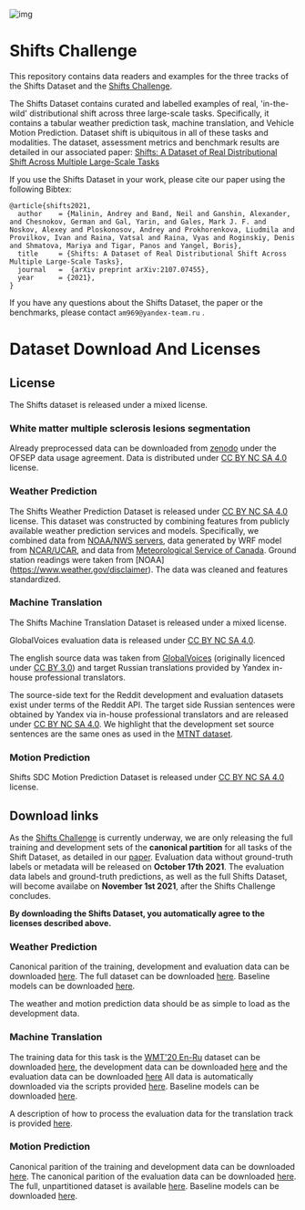 ![img](https://github.com/yandex-research/uncertainty-challenge/blob/main/Logoshifts_full_white.png)

# Shifts Challenge

This repository contains data readers and examples for the three tracks of the Shifts Dataset and the [Shifts Challenge](https://research.yandex.com/shifts). 

The Shifts Dataset contains curated and labelled examples of real, 'in-the-wild' distributional shift across three large-scale tasks. Specifically, it contains a tabular weather prediction task, machine translation, and Vehicle Motion Prediction. Dataset shift is ubiquitous in all of these tasks and modalities. The dataset,  assessment metrics and benchmark results are detailed in our associated paper: [Shifts: A Dataset of Real Distributional Shift Across Multiple Large-Scale Tasks](https://arxiv.org/pdf/2107.07455.pdf)

If you use the Shifts Dataset in your work, please cite our paper using the following Bibtex:
```
@article{shifts2021,
  author    = {Malinin, Andrey and Band, Neil and Ganshin, Alexander, and Chesnokov, German and Gal, Yarin, and Gales, Mark J. F. and Noskov, Alexey and Ploskonosov, Andrey and Prokhorenkova, Liudmila and Provilkov, Ivan and Raina, Vatsal and Raina, Vyas and Roginskiy, Denis and Shmatova, Mariya and Tigar, Panos and Yangel, Boris},
  title     = {Shifts: A Dataset of Real Distributional Shift Across Multiple Large-Scale Tasks},
  journal   =  {arXiv preprint arXiv:2107.07455},
  year      = {2021},
}
```
If you have any questions about the Shifts Dataset, the paper or the benchmarks, please contact `am969@yandex-team.ru` . 



# Dataset Download And Licenses

## License
The Shifts dataset is released under a mixed license.

### White matter multiple sclerosis lesions segmentation

Already preprocessed data can be downloaded from [zenodo](https://zenodo.org/record/7051658) under the OFSEP data usage agreement. Data is distributed under [CC BY NC SA 4.0](https://creativecommons.org/licenses/by-nc-sa/4.0/legalcode) license.

### Weather Prediction

The Shifts Weather Prediction Dataset  is released under [CC BY NC SA 4.0](https://creativecommons.org/licenses/by-nc-sa/4.0/legalcode) license. This dataset was constructed by combining features from publicly available weather prediction services and models. Specifically, we combined data from [NOAA/NWS servers](https://www.weather.gov/disclaimer), data generated by WRF model from [NCAR/UCAR](https://github.com/wrf-model/WRF/blob/master/LICENSE.txt),  and data from [Meteorological Service of Canada](https://www.canada.ca/en/transparency/terms.html).  Ground station readings were taken from [NOAA] (https://www.weather.gov/disclaimer). The data was cleaned and features standardized. 

### Machine Translation
  
The Shifts Machine Translation Dataset is released under a mixed license.
  
GlobalVoices evaluation data is released under [CC BY NC SA 4.0](https://creativecommons.org/licenses/by-nc-sa/4.0/legalcode). 
  
The english source data was taken from [GlobalVoices]( https://globalvoices.org) (originally licenced under [CC BY 3.0](https://creativecommons.org/licenses/by/3.0/legalcode)) and target Russian translations provided by Yandex in-house professional translators.
  
The source-side text for the Reddit development and evaluation datasets exist under terms of the Reddit API. The target side Russian sentences were obtained by Yandex via in-house professional translators and are released under [CC BY NC SA 4.0](https://creativecommons.org/licenses/by-nc-sa/4.0/legalcode). We highlight that the development set source sentences are the same ones as used in the [MTNT dataset](http://www.cs.cmu.edu/~pmichel1/mtnt/).

### Motion Prediction
  
Shifts SDC Motion Prediction Dataset is released under [CC BY NC SA 4.0](https://creativecommons.org/licenses/by-nc-sa/4.0/legalcode) license.

## Download links

As the [Shifts Challenge](https://research.yandex.com/shifts) is currently underway, we are only releasing the full training and development sets of the **canonical partition** for all tasks of the Shift Dataset, as detailed in our [paper](https://arxiv.org/pdf/2107.07455.pdf). Evaluation data without ground-truth labels or metadata will be released on **October 17th 2021**. The evaluation data labels and ground-truth predictions, as well as the full Shifts Dataset, will become availabe on **November 1st 2021**, after the Shifts Challenge concludes.

**By downloading the Shifts Dataset, you automatically agree to the licenses described above.**

### Weather Prediction

Canonical parition of the training, development and evaluation data can be downloaded [here](https://storage.yandexcloud.net/yandex-research/shifts/weather/canonical-partitioned-dataset.tar). The full dataset can be downloaded [here](https://storage.yandexcloud.net/yandex-research/shifts/weather/full-dataset.tar).  Baseline models can be downloaded [here](https://storage.yandexcloud.net/yandex-research/shifts/weather/baseline-models.tar).

The weather and motion prediction data should be as simple to load as the development data. 

### Machine Translation

The training data for this task is the [WMT'20 En-Ru](http://www.statmt.org/wmt20/translation-task.html) dataset can be downloaded [here](https://storage.yandexcloud.net/yandex-research/shifts/translation/train-data.tar), the development data can be downloaded [here](https://storage.yandexcloud.net/yandex-research/shifts/translation/dev-data.tar) and the evaluation data can be downloaded [here](https://storage.yandexcloud.net/yandex-research/shifts/translation/eval-data.tar) All data is automatically downloaded via the scripts provided [here](https://github.com/yandex-research/shifts/tree/main/translation). Baseline models can be downloaded [here](https://storage.yandexcloud.net/yandex-research/shifts/translation/baseline-models.tar).

A description of how to process the evaluation data for the translation track is provided [here](https://github.com/yandex-research/shifts/tree/main/translation).

### Motion Prediction

Canonical parition of the training and development data can be downloaded [here](https://storage.yandexcloud.net/yandex-research/shifts/sdc/canonical-trn-dev-data.tar). The canonical parition of the evaluation data can be downloaded [here](https://storage.yandexcloud.net/yandex-research/shifts/sdc/canonical-eval-data.tar). The full, unpartitioned dataset is available [here](https://storage.yandexcloud.net/yandex-research/shifts/sdc/full-unpartitioned-data.tar). Baseline models can be downloaded [here](https://storage.yandexcloud.net/yandex-research/shifts/sdc/baseline-models.tar).





